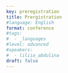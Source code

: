 ```yaml
---
key: preregistration 
title: Prergistration
#language: English
format: conference
#tags:
#  - _languages
#level: advanced
#speakers:
#  - liliia_abdulina
draft: false
---
```


